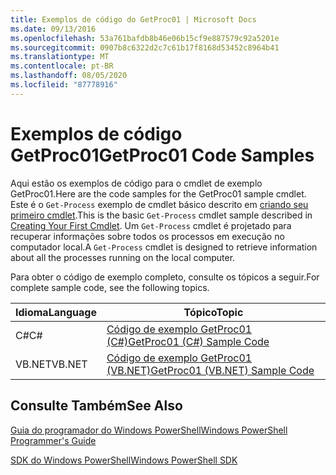 ```yaml
---
title: Exemplos de código do GetProc01 | Microsoft Docs
ms.date: 09/13/2016
ms.openlocfilehash: 53a761bafdb8b46e06b15cf9e887579c92a5201e
ms.sourcegitcommit: 0907b8c6322d2c7c61b17f8168d53452c8964b41
ms.translationtype: MT
ms.contentlocale: pt-BR
ms.lasthandoff: 08/05/2020
ms.locfileid: "87778916"
---
```

# <a name="getproc01-code-samples"></a><span data-ttu-id="decce-102">Exemplos de código GetProc01</span><span class="sxs-lookup"><span data-stu-id="decce-102">GetProc01 Code Samples</span></span>

<span data-ttu-id="decce-103">Aqui estão os exemplos de código para o cmdlet de exemplo GetProc01.</span><span class="sxs-lookup"><span data-stu-id="decce-103">Here are the code samples for the GetProc01 sample cmdlet.</span></span> <span data-ttu-id="decce-104">Este é o `Get-Process` exemplo de cmdlet básico descrito em [criando seu primeiro cmdlet](../cmdlet/creating-a-cmdlet-without-parameters.md).</span><span class="sxs-lookup"><span data-stu-id="decce-104">This is the basic `Get-Process` cmdlet sample described in [Creating Your First Cmdlet](../cmdlet/creating-a-cmdlet-without-parameters.md).</span></span> <span data-ttu-id="decce-105">Um `Get-Process` cmdlet é projetado para recuperar informações sobre todos os processos em execução no computador local.</span><span class="sxs-lookup"><span data-stu-id="decce-105">A `Get-Process` cmdlet is designed to retrieve information about all the processes running on the local computer.</span></span>

<span data-ttu-id="decce-106">Para obter o código de exemplo completo, consulte os tópicos a seguir.</span><span class="sxs-lookup"><span data-stu-id="decce-106">For complete sample code, see the following topics.</span></span>

|<span data-ttu-id="decce-107">Idioma</span><span class="sxs-lookup"><span data-stu-id="decce-107">Language</span></span>|<span data-ttu-id="decce-108">Tópico</span><span class="sxs-lookup"><span data-stu-id="decce-108">Topic</span></span>|
|--------------|-----------|
|<span data-ttu-id="decce-109">C#</span><span class="sxs-lookup"><span data-stu-id="decce-109">C#</span></span>|[<span data-ttu-id="decce-110">Código de exemplo GetProc01 (C#)</span><span class="sxs-lookup"><span data-stu-id="decce-110">GetProc01 (C#) Sample Code</span></span>](./getproc01-csharp-sample-code.md)|
|<span data-ttu-id="decce-111">VB.NET</span><span class="sxs-lookup"><span data-stu-id="decce-111">VB.NET</span></span>|[<span data-ttu-id="decce-112">Código de exemplo GetProc01 (VB.NET)</span><span class="sxs-lookup"><span data-stu-id="decce-112">GetProc01 (VB.NET) Sample Code</span></span>](./getproc01-vb-net-sample-code.md)|

## <a name="see-also"></a><span data-ttu-id="decce-113">Consulte Também</span><span class="sxs-lookup"><span data-stu-id="decce-113">See Also</span></span>

[<span data-ttu-id="decce-114">Guia do programador do Windows PowerShell</span><span class="sxs-lookup"><span data-stu-id="decce-114">Windows PowerShell Programmer's Guide</span></span>](./windows-powershell-programmer-s-guide.md)

[<span data-ttu-id="decce-115">SDK do Windows PowerShell</span><span class="sxs-lookup"><span data-stu-id="decce-115">Windows PowerShell SDK</span></span>](../windows-powershell-reference.md)
